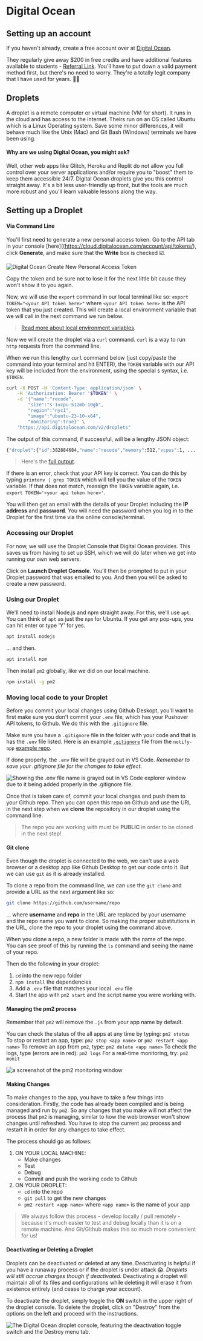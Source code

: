 # Digital Ocean

## Setting up an account

If you haven't already, create a free account over at [Digital Ocean](digitalocean.com). 

They regularly give away $200 in free credits and have additional features available to students - [Referral Link](https://www.digitalocean.com/github-students). You'll have to put down a valid payment method first, but there's no need to worry. They're a totally legit company that I have used for years. 👍🏼

## Droplets

A droplet is a remote computer or virtual machine (VM for short). It runs in the cloud and has access to the internet. Theirs run on an OS called Ubuntu which is a Linux Operating system. Save some minor differences, it will behave much like the Unix (Mac) and Git Bash (Windows) terminals we have been using. 

#### Why are we using Digital Ocean, you might ask? 

Well, other web apps like Glitch, Heroku and Replit do not allow you full control over your server applications and/or require you to "boost" them to keep them accessible 24/7. Digital Ocean droplets give you this control straight away. It's a bit less user-friendly up front, but the tools are much more robust and you'll learn valuable lessons along the way.

## Setting up a Droplet

#### Via Command Line 

You'll first need to generate a new personal access token. Go to the API tab in your console [here]((https://cloud.digitalocean.com/account/api/tokens/), click **Generate**, and make sure that the **Write** box is checked ☑️.

![Digital Ocean Create New Personal Access Token](../../images/new-personal-access-token.png)

Copy the token and be sure not to lose it for the next little bit cause they won't show it to you again. 

Now, we will use the `export` command in our local terminal like so: `export TOKEN="<your API token here>"` where `<your API token here>` is the API token that you just created. This will create a local environment variable that we will call in the next command we run below. 

>[Read more about local environment variables](environment-variables.md).

Now we will create the droplet via a `curl` command. `curl` is a way to run `http` requests from the command line.

When we run this lengthy `curl` command below (just copy/paste the command into your terminal and hit ENTER), the `TOKEN` variable with our API key will be included from the environment, using the special `$` syntax, i.e. `$TOKEN`.

```bash
curl -X POST -H 'Content-Type: application/json' \
    -H 'Authorization: Bearer '$TOKEN'' \
    -d '{"name":"recode",
        "size":"s-1vcpu-512mb-10gb",
        "region":"nyc1",
        "image":"ubuntu-23-10-x64",
        "monitoring":true}' \
    "https://api.digitalocean.com/v2/droplets"
```

The output of this command, if successful, will be a lengthy JSON object:
```bash
{"droplet":{"id":382884684,"name":"recode","memory":512,"vcpus":1, ...
```
>Here's the [full output](droplet-response.json).

If there is an error, check that your API key is correct. You can do this by typing `printenv | grep TOKEN` which will tell you the value of the `TOKEN` variable. If that does not match, reassign the `TOKEN` variable again, i.e. `export TOKEN='<your api token here>'`.

You will then get an email with the details of your Droplet including the **IP address** and **password**. You will need the password when you log in to the Droplet for the first time via the online console/terminal.

### Accessing our Droplet

For now, we will use the Droplet Console that Digital Ocean provides. This saves us from having to set up SSH, which we will do later when we get into running our own web servers. 

Click on **Launch Droplet Console**. You'll then be prompted to put in your Droplet password that was emailed to you. And then you will be asked to create a new password.

### Using our Droplet

We'll need to install Node.js and npm straight away. For this, we'll use `apt`. You can think of `apt` as just the `npm` for Ubuntu. If you get any pop-ups, you can hit enter or type 'Y' for yes.
```bash
apt install nodejs
```
... and then.
```bash
apt install npm
```
Then install `pm2` globally, like we did on our local machine. 
```bash
npm install -g pm2
```

### Moving local code to your Droplet

Before you commit your local changes using Github Deskopt, you'll want to first make sure you don't commit your `.env` file, which has your Pushover API tokens, to Github. We do this with the `.gitignore` file.

Make sure you have a `.gitignore` file in the folder with your code and that is has the `.env` file listed. Here is an example [`.gitignore`](https://github.com/billythemusical/notify-app/blob/main/.gitignore) file from the `notify-app` [example repo](https://github.com/billythemusical/notify-app).

If done properly, the `.env` file will be grayed out in VS Code. *Remember to save your .gitignore file for the changes to take effect.*

![Showing the .env file name is grayed out in VS Code explorer window due to it being added properly in the .gitignore file.](../../images/env-gray.png)

Once that is taken care of, commit your local changes and push them to your Github repo. Then you can open this repo on Github and use the URL in the next step when we **clone** the repository in our droplet using the command line.

>The repo you are working with must be **PUBLIC** in order to be cloned in the next step!

#### Git clone

Even though the droplet is connected to the web, we can't use a web browser or a desktop app like Github Desktop to get our code onto it. But we can use `git` as it is already installed. 

To clone a repo from the command line, we can use the `git clone` and provide a URL as the next argument like so:

```bash
git clone https://github.com/username/repo
```
... where **username** and **repo** in the URL are replaced by your username and the repo name you want to clone. So making the proper substitutions in the URL, clone the repo to your droplet using the command above.

When you clone a repo, a new folder is made with the name of the repo. You can see proof of this by running the `ls` command and seeing the name of your repo.

Then do the following in your droplet: 

1) `cd` into the new repo folder
2) `npm install` the dependencies
3) Add a `.env` file that matches your local `.env` file
4) Start the app with `pm2 start` and the script name you were working with.

#### Managing the pm2 process

Remember that `pm2` will remove the `.js` from your app name by default.

You can check the status of the all apps at any time by typing:
`pm2 status`
To stop or restart an app, type:
`pm2 stop <app name>` or `pm2 restart <app name>`
To remove an app from `pm2`, type:
`pm2 delete <app name>`
To check the logs, type (errors are in red):
`pm2 logs`
For a real-time monitoring, try:
`pm2 monit`

![a screenshot of the pm2 monitoring window](../../images/pm2-monit.png)

#### Making Changes

To make changes to the app, you have to take a few things into consideration. Firstly, the code has already been compiled and is being managed and run by `pm2`. So any changes that you make will not affect the process that `pm2` is managing, similar to how the web browser won't show changes until refreshed. You have to stop the current `pm2` process and restart it in order for any changes to take effect. 

The process should go as follows:

1) ON YOUR LOCAL MACHINE: 
    - Make changes 
    - Test
    - Debug
    - Commit and push the working code to Github
2) ON YOUR DROPLET:
    - `cd` into the repo
    - `git pull` to get the new changes
    - `pm2 restart <app name>` where `<app name>` is the name of your app

>We always follow this process - develop locally / pull remotely - because it's much easier to test and debug locally than it is on a remote machine. And Git/Github makes this so much more convenient for us!

#### Deactivating or Deleting a Droplet

Droplets can be deactivated or deleted at any time. Deactivating is helpful if you have a runaway process or if the droplet is under attack 😱. *Droplets will still accrue charges though if deactivated.* Deactivating a droplet will maintain all of its files and configurations while deleting it will erase it from existence entirely (and cease to charge your account). 

To deactivate the droplet, simply toggle the **ON** switch in the upper right of the droplet console. To delete the droplet, click on "Destroy" from the options on the left and proceed with the instructions. 

![The Digital Ocean droplet console, featuring the deactivation toggle switch and the Destroy menu tab.](../../images/droplet-console-deactivate-delete.jpg)
